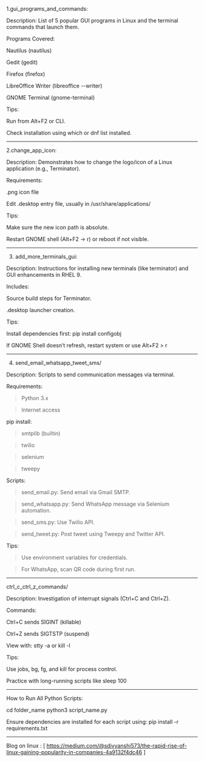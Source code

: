 1.gui_programs_and_commands:

Description: List of 5 popular GUI programs in Linux and the terminal commands that launch them.

Programs Covered:

Nautilus (nautilus)

Gedit (gedit)

Firefox (firefox)

LibreOffice Writer (libreoffice --writer)

GNOME Terminal (gnome-terminal)

Tips:

Run from Alt+F2 or CLI.

Check installation using which or dnf list installed.

-------------------------------------------------------------------------------------------------------------------------------------------------
2.change_app_icon:

Description: Demonstrates how to change the logo/icon of a Linux application (e.g., Terminator).

Requirements:

.png icon file

Edit .desktop entry file, usually in /usr/share/applications/

Tips:

Make sure the new icon path is absolute.

Restart GNOME shell (Alt+F2 → r) or reboot if not visible.
___________________________________________________________________________________________________________________________________________________

3. add_more_terminals_gui:

Description: Instructions for installing new terminals (like terminator) and GUI enhancements in RHEL 9.

Includes:

Source build steps for Terminator.

.desktop launcher creation.

Tips:

Install dependencies first: pip install configobj

If GNOME Shell doesn’t refresh, restart system or use Alt+F2 > r
____________________________________________________________________________________________________________________________________________________

4. send_email_whatsapp_tweet_sms/

Description: Scripts to send communication messages via terminal.

Requirements:

> Python 3.x

> Internet access

pip install:

> smtplib (builtin)

> twilio

> selenium

> tweepy

Scripts:

> send_email.py: Send email via Gmail SMTP.

> send_whatsapp.py: Send WhatsApp message via Selenium automation.

> send_sms.py: Use Twilio API.

> send_tweet.py: Post tweet using Tweepy and Twitter API.

Tips:

> Use environment variables for credentials.

> For WhatsApp, scan QR code during first run.

_______________________________________________________________________________________________________________________________________________

ctrl_c_ctrl_z_commands/

Description: Investigation of interrupt signals (Ctrl+C and Ctrl+Z).

Commands:

Ctrl+C sends SIGINT (killable)

Ctrl+Z sends SIGTSTP (suspend)

View with: stty -a or kill -l

Tips:

Use jobs, bg, fg, and kill for process control.

Practice with long-running scripts like sleep 100

_______________________________________________________________________________________________________________________________________________

How to Run All Python Scripts:

cd folder_name
python3 script_name.py

Ensure dependencies are installed for each script using:
pip install -r requirements.txt

______________________________________________________________________________________________________________________________________________

Blog on linux : [ https://medium.com/@sdivyanshi573/the-rapid-rise-of-linux-gaining-popularity-in-companies-4a9132f4dc46 ]
